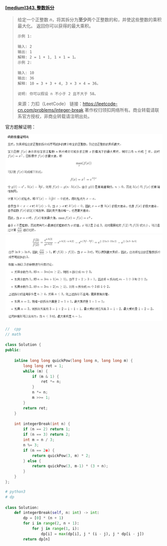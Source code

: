 #### [[medium]343. 整数拆分](https://leetcode-cn.com/problems/integer-break/)

> 给定一个正整数 *n*，将其拆分为**至少**两个正整数的和，并使这些整数的乘积最大化。 返回你可以获得的最大乘积。
>
> ```shell
> 示例 1:
> 
> 输入: 2
> 输出: 1
> 解释: 2 = 1 + 1, 1 × 1 = 1。
> 示例 2:
> 
> 输入: 10
> 输出: 36
> 解释: 10 = 3 + 3 + 4, 3 × 3 × 4 = 36。
> 
> 说明: 你可以假设 n 不小于 2 且不大于 58。
> ```
>
> 来源：力扣（LeetCode）
> 链接：https://leetcode-cn.com/problems/integer-break
> 著作权归领扣网络所有。商业转载请联系官方授权，非商业转载请注明出处。

官方题解证明：

<img src="[medium]343. 整数拆分/image-20200730092452963.png" alt="image-20200730092452963"  />

<img src="[medium]343. 整数拆分/image-20200730092528760.png" alt="image-20200730092528760"  />

```cpp
//  cpp
// math

class Solution {
public:
    
    inline long long quickPow(long long n, long long m) {
        long long ret = 1;
        while (m) {
            if (m & 1) {
                ret *= n;
            }
            n *= n;
            m >>= 1;
        }
        return ret;
    }

    int integerBreak(int n) {
        if (n == 2) return 1;
        if (n == 3) return 2;
        int m = n / 3;
        n %= 3;
        if (n == 2e) {
            return quickPow(3, m) * 2;
        } else {
            return quickPow(3, m-1) * (3 + n);
        }
    }
};
```



```python
# python3
# dp

class Solution:
    def integerBreak(self, n: int) -> int:
        dp = [0] * (n + 1)
        for i in range(2, n + 1):
            for j in range(1, i):
                dp[i] = max(dp[i], j * (i - j), j * dp[i - j])
        return dp[n]
```

